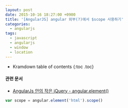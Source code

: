 ```yaml
---
layout: post
date: 2015-10-16 18:27:00 +0900
title: '[AngularJS] angular 외부(?)에서 $scope 사용하기'
categories:
  - angularjs
tags:
  - javascript
  - angularjs
  - window
  - location
---
```


* Kramdown table of contents
{:toc .toc}

#### 관련 문서

- [AngularJs 안의 작은 jQuery - angular.element()](http://programmingsummaries.tistory.com/141)

```js
var scope = angular.element('html').scope()
```
